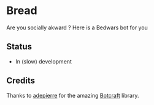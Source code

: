 # Bread
 Are you socially akward ? Here is a Bedwars bot for you 
 
 Status
 ------
 - In (slow) development
 
  Credits
 ------
Thanks to [adepierre](https://github.com/adepierre) for the amazing [Botcraft](https://github.com/adepierre/Botcraft) library.

